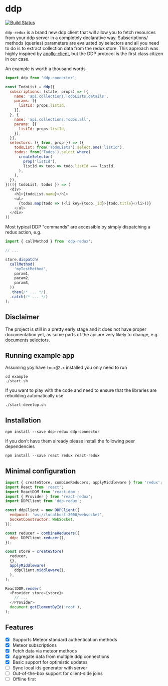 # ddp

[![Build Status][travis-svg]][travis-url]

`ddp-redux` is a brand new ddp client that will allow you to fetch resources from your ddp server
in a completely declarative way. Subscriptions/ methods (queries) parameters are evaluated by
selectors and all you need to do is to extract collection data from the redux store.
This approach was highly inspired by [apollo-client][apollo-client-url], but the DDP protocol
is the first class citizen in our case.

An example is worth a thousand words
```javascript
import ddp from 'ddp-connector';

const TodoList = ddp({
  subscriptions: (state, props) => [{
    name: 'api.collections.TodoLists.details',
    params: [{
      listId: props.listId,
    }],
  }, {
    name: 'api.collections.Todos.all',
    params: [{
      listId: props.listId,
    }],
  }],
  selectors: ({ from, prop }) => ({
    todoList: from('TodoLists').select.one('listId'),
    todos: from('Todos').select.where(
      createSelector(
        prop('listId'),
        listId => todo => todo.listId === listId,
      ),
    ),
  }),
})(({ todoList, todos }) => (
  <div>
    <h1>{todoList.name}</h1>
    <ul>
      {todos.map(todo => (<li key={todo._id}>{todo.title}</li>))}
    </ul>
  </div>
))
```
Most typical DDP "commands" are accessible by simply dispatching a redux action, e.g.
```javascript
import { callMethod } from 'ddp-redux';

// ...

store.dispatch(
  callMethod(
    'myTestMethod',
    param1,
    param2,
    param3,
  ))
  .then(/* ... */)
  .catch(/* ... */)
);
```

## Disclaimer

The project is still in a pretty early stage and it does not have proper documentation yet,
as some parts of the api are very likely to change, e.g. documents selectors.

## Running example app

Assuming yoy have `tmux@2.x` installed you only need to run
```
cd example
./start.sh
```
If you want to play with the code and need to ensure that the libraries
are rebuilding automatically use
```
./start-develop.sh
```

## Installation

```
npm install --save ddp-redux ddp-connector
```
If you don't have them already please install the following peer dependencies
```
npm install --save react redux react-redux
```

## Minimal configuration

```javascript
import { createStore, combineReducers, applyMiddleware } from 'redux';
import React from 'react';
import ReactDOM from 'react-dom';
import { Provider } from 'react-redux';
import DDPClient from 'ddp-redux';

const ddpClient = new DDPClient({
  endpoint: 'ws://localhost:3000/websocket',
  SocketConstructor: WebSocket,
});

const reducer = combineReducers({
  ddp: DDPClient.reducer(),
});

const store = createStore(
  reducer,
  {},
  applyMiddleware(
    ddpClient.middleware(),
  ),
);

ReactDOM.render(
  <Provider store={store}>
    // ...
  </Provider>
  document.getElementById('root'),
);
```

## Features

- [x] Supports Meteor standard authentication methods
- [x] Meteor subscriptions
- [x] Fetch data via meteor methods
- [x] Aggregate data from multiple ddp connections
- [x] Basic support for optimistic updates
- [ ] Sync local ids generator with server
- [ ] Out-of-the-box support for client-side joins
- [ ] Offline first

[travis-svg]: https://travis-ci.org/apendua/ddp-redux.svg?branch=develop
[travis-url]: https://travis-ci.org/apendua/ddp-redux
[apollo-client-url]: https://github.com/apollographql/apollo-client